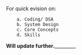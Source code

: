 For quick evision on:

        a. Coding/ DSA
        b. System Design
        c. Core Concepts
        d. Skills


 ________________________Will update further._________________________________